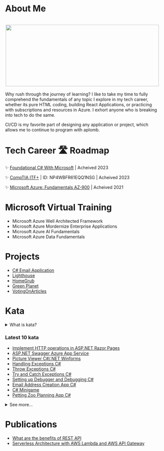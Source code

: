 <!-- Header image -->

# About Me

<br>
<div align="center">
<img src="https://media.giphy.com/media/Er3QVX48nt5ok/giphy.gif" width="500" height="200" />
</div>
<br>
Why rush through the journey of learning? I like to take my time to fully comprehend the fundamentals of any topic I explore in my tech career, whether its pure HTML coding, building React Applications, or practicing with subscriptions and resources in Azure. I exhort anyone who is breaking into tech to do the same.

CI/CD is my favorite part of designing any application or project, which allows me to continue to program with aplomb.

# Tech Career 🛣️ Roadmap

✨ <a href="https://www.freecodecamp.org/certification/fcc57182351-d5f8-4c35-a817-7a6d2a075fca/foundational-c-sharp-with-microsoft">Foundational C# With Microsoft</a> <a>| Acheived 2023</a>

✨ <a href="https://www.certmetrics.com/comptia/public/verification.aspx/">CompTIA ITF+</a><a> | ID: NP4WBFR61EQQ1NSG | Acheived 2023</a>

✨ <a href="https://www.credly.com/badges/7b7dca40-ba56-499e-af72-250bc65705aa/public_url">Microsoft Azure: Fundamentals AZ-900</a><a> | Acheived 2021</a>

# Microsoft Virtual Training
- Microsoft Azure Well Architected Framework
- Microsoft Azure Mordernize Enterprise Applications
- Microsoft Azure AI Fundamentals
- Microsoft Azure Data Fundamentals
  
# Projects
- [C# Email Application](https://github.com/chitangchin/Email-App)
- [Lighthouse](https://github.com/oslabs-beta/Lighthouse)
- [HomeGrub](https://github.com/Animaniacs-PTRI7/Iteration-project-animaniacs)
- [Green Planet](https://github.com/Star-Nosed-Mole-ptri7/scratch-project)
- [VotingOnArticles](https://github.com/chitangchin/VotingOnArticles)


# Kata
<details>
<summary>What is kata?</summary>
An exercise that helps a programmer hone their skills through practice and a lot of repetition.
</details>


<h3>Latest 10 kata</h3>

- <a href="https://github.com/chitangchin/FruitWebApp-codebehind">Implement HTTP operations in ASP.NET Razor Pages</a>
- <a href="https://github.com/chitangchin/ASP.NET-Swagger-API-Azure-App-Services">ASP.NET Swagger Azure App Service</a>
- <a href="https://github.com/chitangchin/PictureViewer">Picture Viewer C#/.NET Winforms</a>
- <a href="https://github.com/chitangchin/GuidedProjectExceptions">Handling Exceptions C#</a>
- <a href="https://github.com/chitangchin/ThrowExceptions">Throw Exceptions C#</a>
- <a href="https://github.com/chitangchin/tryCatchExceptionCSharp">Try and Catch Exceptions C#</a>
- <a href="https://github.com/chitangchin/CsharpDebug">Setting up Debugger and Debugging C#</a>
- <a href="https://github.com/chitangchin/EmailAddressCreationCSharpMethod">Email Address Creation App C#</a>
- <a href="https://github.com/chitangchin/CSharpMiniGame">C# Minigame</a>
- <a href="https://github.com/chitangchin/Plan-a-Petting-Zoo-Visit-App">Petting Zoo Planning App C#</a>
<details>
<summary>See more...</summary>
<br>

- <a href="https://github.com/chitangchin/Contoso-Animal-Adoption-App">C# Animal Adoption App</a>
- <a href="https://github.com/chitangchin/Animal-Info-Application">C# Animal Description App</a>
- <a href="https://github.com/chitangchin/FoundationalCSharp-Microsoft">Microsoft Foundational C# First Project</a>
- <a href="https://github.com/chitangchin/NutritionFact">Building a nutritional fact replica</a>
- <a href="https://github.com/chitangchin/CSSFlexBox">CSS Flex Box</a>
- <a href="https://github.com/chitangchin/CSSBOXMODEL">CSS Box Model</a>
- <a href="https://github.com/chitangchin/SurveyForm">Building HTML Survey Form</a>
- <a href="https://github.com/chitangchin/HtmlForms">Building HTML Forms</a>
- <a href="https://github.com/chitangchin/CSS-Color-Gradient">CSS Color Gradient</a>
- <a href="https://github.com/chitangchin/Gatsbyjs-Sandbox">Gatsbyjs Sandbox</a>
- <a href="https://github.com/chitangchin/doooooby-doooby-dooo">Google Extension JS App</a>
</details>

# Publications
- [What are the benefits of REST API](https://medium.com/@chitangb.chin/what-are-the-benefits-of-rest-api-37bf16d75be8)
- [ Serverless Architecture with AWS Lambda and AWS API Gateway](https://www.linkedin.com/feed/update/urn:li:activity:6996212130752397312/)
